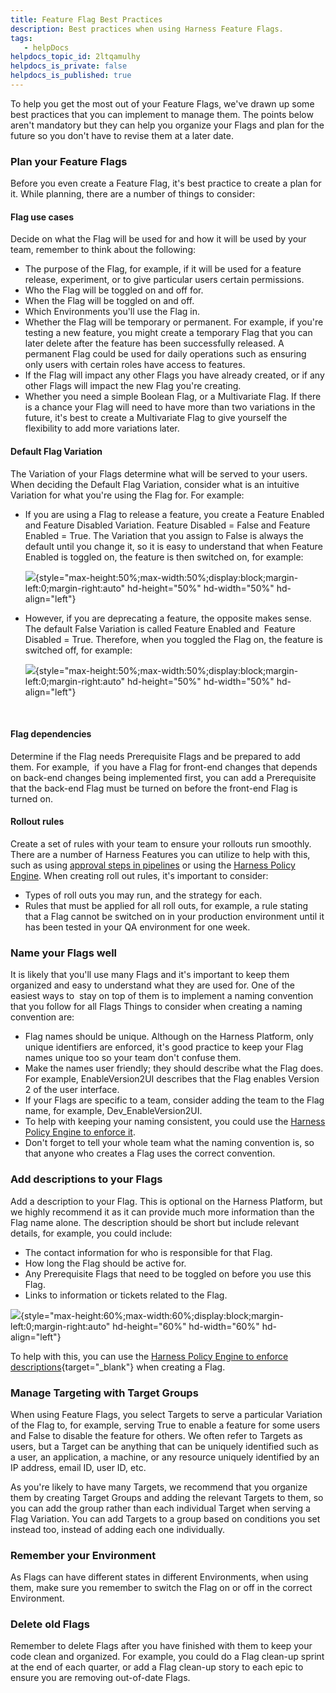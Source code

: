 ```yaml
---
title: Feature Flag Best Practices
description: Best practices when using Harness Feature Flags.
tags: 
   - helpDocs
helpdocs_topic_id: 2ltqamulhy
helpdocs_is_private: false
helpdocs_is_published: true
---
```


To help you get the most out of your Feature Flags, we've drawn up some
best practices that you can implement to manage them. The points below
aren't mandatory but they can help you organize your Flags and plan for
the future so you don't have to revise them at a later date.

### Plan your Feature Flags

Before you even create a Feature Flag, it's best practice to create a
plan for it. While planning, there are a number of things to consider: 

#### Flag use cases  

Decide on what the Flag will be used for and how it will be used by your
team, remember to think about the following:

-   The purpose of the Flag, for example, if it will be used for a
    feature release, experiment, or to give particular users certain
    permissions. 
-   Who the Flag will be toggled on and off for.
-   When the Flag will be toggled on and off.
-   Which Environments you'll use the Flag in.
-   Whether the Flag will be temporary or permanent. For example, if
    you're testing a new feature, you might create a temporary Flag that
    you can later delete after the feature has been successfully
    released. A permanent Flag could be used for daily operations such
    as ensuring only users with certain roles have access to features.
-   If the Flag will impact any other Flags you have already created, or
    if any other Flags will impact the new Flag you're creating.  
-   Whether you need a simple Boolean Flag, or a Multivariate Flag. If
    there is a chance your Flag will need to have more than two
    variations in the future, it's best to create a Multivariate Flag to
    give yourself the flexibility to add more variations later. 

#### Default Flag Variation 

The Variation of your Flags determine what will be served to your users.
When deciding the Default Flag Variation, consider what is an intuitive
Variation for what you're using the Flag for. For example:

-   If you are using a Flag to release a feature, you create a Feature
    Enabled and Feature Disabled Variation. Feature Disabled = False and
    Feature Enabled = True. The Variation that you assign to False is
    always the default until you change it, so it is easy to understand
    that when Feature Enabled is toggled on, the feature is then
    switched on, for example:

    ![](https://files.helpdocs.io/kw8ldg1itf/articles/2ltqamulhy/1661338631416/bgzj-jm-hvz-un-tqr-9-jud-68-xau-y-3-m-69-i-nma-y-6-rx-xtp-nn-6-sbq-9-wcby-ixj-ykcts-8-hlj-pmmxmi-5-ig-jw-9-k-49-x-5-y-hv-fd-4-h-9-washv-9-ytwkl-0-x-16-iee-lg-ncj-4-yqn-nb-4-x-8-vk-torzh-znh-xnkto-kg-pn-wxd-z-qa-mty){style="max-height:50%;max-width:50%;display:block;margin-left:0;margin-right:auto"
    hd-height="50%" hd-width="50%" hd-align="left"}

-   However, if you are deprecating a feature, the opposite makes sense.
    The default False Variation is called Feature Enabled and  Feature
    Disabled = True. Therefore, when you toggled the Flag on, the
    feature is switched off, for example:

    ![](https://files.helpdocs.io/kw8ldg1itf/articles/2ltqamulhy/1661338706773/m-6-z-ossd-1-cznhz-8-tt-3-xadr-ih-csygxtg-ym-qqr-uyorbde-fiias-z-ymr-aaevt-9-e-awc-ixpa-w-3-iwzfv-b-2-ru-pe-1-ga-97-qz-8-t-4-x-7-h-9-v-5-z-oxg-5-mbm-ga-kt-8-gmiv-af-3-wxeu-wgx-ilh-l-3-u-ru-6-a-bej-yp-hv-it-bjperc){style="max-height:50%;max-width:50%;display:block;margin-left:0;margin-right:auto"
    hd-height="50%" hd-width="50%" hd-align="left"}

     

#### Flag dependencies

Determine if the Flag needs Prerequisite Flags and be prepared to add
them. For example,  if you have a Flag for front-end changes that
depends on back-end changes being implemented first, you can add a
Prerequisite that the back-end Flag must be turned on before the
front-end Flag is turned on. 

#### Rollout rules

Create a set of rules with your team to ensure your rollouts run
smoothly. There are a number of Harness Features you can utilize to help
with this, such as using [approval steps in
pipelines](../ff-build-pipeline/build-feature-flag-pipeline.md)
or using the [Harness Policy
Engine](../ff-using-policy-engine/harness-policy-engine.md).
When creating roll out rules, it's important to consider:

-   Types of roll outs you may run, and the strategy for each.
-   Rules that must be applied for all roll outs, for example, a rule
    stating that a Flag cannot be switched on in your production
    environment until it has been tested in your QA environment for one
    week. 

### Name your Flags well

It is likely that you'll use many Flags and it's important to keep them
organized and easy to understand what they are used for. One of the
easiest ways to  stay on top of them is to implement a naming convention
that you follow for all Flags Things to consider when creating a naming
convention are: 

-   Flag names should be unique. Although on the Harness Platform, only
    unique identifiers are enforced, it's good practice to keep your
    Flag names unique too so your team don't confuse them.
-   Make the names user friendly; they should describe what the Flag
    does. For example, EnableVersion2UI describes that the Flag enables
    Version 2 of the user interface. 
-   If your Flags are specific to a team, consider adding the team to
    the Flag name, for example, Dev_EnableVersion2UI. 
-   To help with keeping your naming consistent, you could use the
    [Harness Policy Engine to enforce
    it](https://docs.harness.io/article/vb6ilyz194-using-harness-policy-engine-for-feature-flags). 
-   Don't forget to tell your whole team what the naming convention is,
    so that anyone who creates a Flag uses the correct convention. 

### Add descriptions to your Flags

Add a description to your Flag. This is optional on the Harness
Platform, but we highly recommend it as it can provide much more
information than the Flag name alone. The description should be short
but include relevant details, for example, you could include:

-   The contact information for who is responsible for that Flag. 
-   How long the Flag should be active for.
-   Any Prerequisite Flags that need to be toggled on before you use
    this Flag.
-   Links to information or tickets related to the Flag.

![](https://files.helpdocs.io/kw8ldg1itf/articles/2ltqamulhy/1661338714659/dw-r-05-pdigi-tgo-wz-trp-xxe-whan-cos-0-vhqyiqo-tpcb-ps-cb-55-aobquz-9-zta-42-g-4-n-qe-3-u-a-54-syvb-myin-aew-8-x-8-qoal-ui-c-xsyojg-irovh-2-tsnpg-vl-22-fr-iho-db-vtifc-4-c-wxg-k-qxv-qkzz-spjda-sxyl-i){style="max-height:60%;max-width:60%;display:block;margin-left:0;margin-right:auto"
hd-height="60%" hd-width="60%" hd-align="left"}

To help with this, you can use the [Harness Policy Engine to enforce
descriptions](https://docs.harness.io/article/vb6ilyz194-using-harness-policy-engine-for-feature-flags){target="_blank"}
when creating a Flag.

### Manage Targeting with Target Groups

When using Feature Flags, you select Targets to serve a particular
Variation of the Flag to, for example, serving True to enable a feature
for some users and False to disable the feature for others. We often
refer to Targets as users, but a Target can be anything that can be
uniquely identified such as a user, an application, a machine, or any
resource uniquely identified by an IP address, email ID, user ID, etc.

As you're likely to have many Targets, we recommend that you organize
them by creating Target Groups and adding the relevant Targets to them,
so you can add the group rather than each individual Target when serving
a Flag Variation. You can add Targets to a group based on conditions you
set instead too, instead of adding each one individually. 

### Remember your Environment

As Flags can have different states in different Environments, when using
them, make sure you remember to switch the Flag on or off in the correct
Environment. 

### Delete old Flags 

Remember to delete Flags after you have finished with them to keep your
code clean and organized. For example, you could do a Flag clean-up
sprint at the end of each quarter, or add a Flag clean-up story to each
epic to ensure you are removing out-of-date Flags. 
